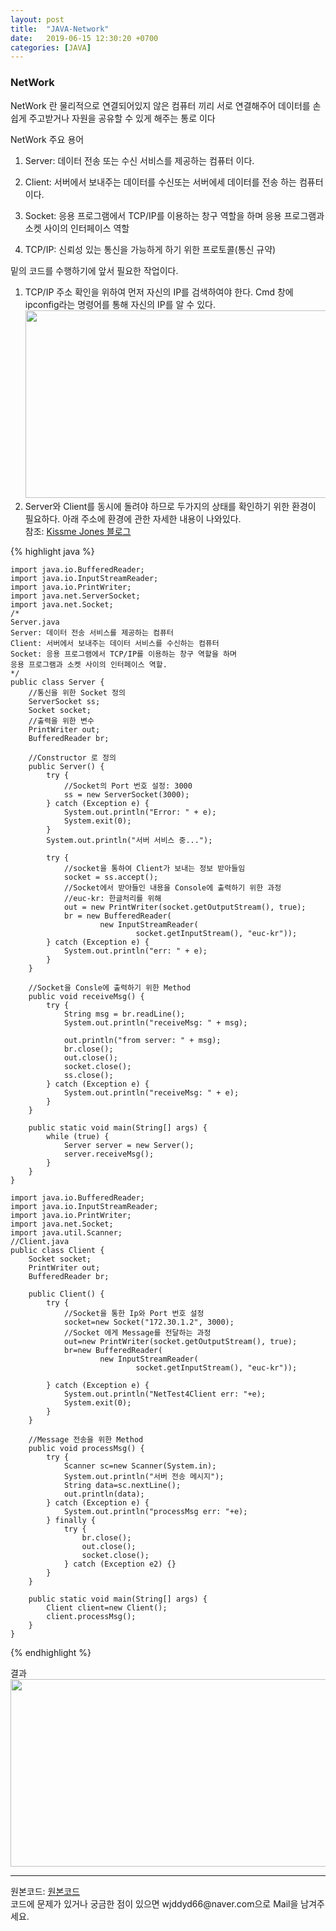 ```yaml
---
layout: post
title:  "JAVA-Network"
date:   2019-06-15 12:30:20 +0700
categories: [JAVA]
---
```


###  NetWork

NetWork 란 물리적으로 연결되어있지 않은 컴퓨터 끼리 서로 연결해주어 데이터를 손쉽게 주고받거나 자원을 공유할 수 있게 해주는 통로 이다  

NetWork 주요 용어
1. Server: 데이터 전송 또는 수신 서비스를 제공하는 컴퓨터 이다.

2. Client: 서버에서 보내주는 데이터를 수신또는 서버에세 데이터를 전송 하는 컴퓨터 이다.

3. Socket: 응용 프로그램에서 TCP/IP를 이용하는 창구 역할을 하며 응용 프로그램과 소켓 사이의 인터페이스 역할

4. TCP/IP: 신뢰성 있는 통신을 가능하게 하기 위한 프로토콜(통신 규약)  

   

밑의 코드를 수행하기에 앞서 필요한 작업이다.  
1) TCP/IP 주소 확인을 위하여 먼저 자신의 IP를 검색하여야 한다. Cmd 창에 ipconfig라는 명령어를 통해 자신의 IP를 알 수 있다.  
<img src="https://raw.githubusercontent.com/wjddyd66/wjddyd66.github.io/master/static/img/Java/IpCheck.PNG" height="300" width="600" /><br>
2) Server와 Client를 동시에 돌려야 하므로 두가지의 상태를 확인하기 위한 환경이 필요하다. 아래 주소에 환경에 관한 자세한 내용이 나와있다.  
참조: <a href="https://m.blog.naver.com/PostView.nhn?blogId=xxxstarxxx&logNo=221014452771&proxyReferer=https%3A%2F%2Fwww.google.com%2F">Kissme Jones 블로그</a><br> 

{% highlight java %}

	import java.io.BufferedReader;
	import java.io.InputStreamReader;
	import java.io.PrintWriter;
	import java.net.ServerSocket;
	import java.net.Socket;
	/*
	Server.java
	Server: 데이터 전송 서비스를 제공하는 컴퓨터
	Client: 서버에서 보내주는 데이터 서비스를 수신하는 컴퓨터
	Socket: 응용 프로그램에서 TCP/IP를 이용하는 창구 역할을 하며 
	응용 프로그램과 소켓 사이의 인터페이스 역할. 
	*/
	public class Server {
		//통신을 위한 Socket 정의
		ServerSocket ss;
		Socket socket;
		//출력을 위한 변수
		PrintWriter out;
		BufferedReader br;
	
		//Constructor 로 정의
		public Server() {
			try {
				//Socket의 Port 번호 설정: 3000
				ss = new ServerSocket(3000);
			} catch (Exception e) {
				System.out.println("Error: " + e);
				System.exit(0);
			}
			System.out.println("서버 서비스 중...");
	
			try {
				//socket을 통하여 Client가 보내는 정보 받아들임
				socket = ss.accept();
				//Socket에서 받아들인 내용을 Console에 출력하기 위한 과정
				//euc-kr: 한글처리를 위해
				out = new PrintWriter(socket.getOutputStream(), true);
				br = new BufferedReader(
						new InputStreamReader(
								socket.getInputStream(), "euc-kr"));
			} catch (Exception e) {
				System.out.println("err: " + e);
			}
		}
	
		//Socket을 Consle에 출력하기 위한 Method
		public void receiveMsg() {
			try {
				String msg = br.readLine();
				System.out.println("receiveMsg: " + msg);
	
				out.println("from server: " + msg);
				br.close();
				out.close();
				socket.close();
				ss.close();
			} catch (Exception e) {
				System.out.println("receiveMsg: " + e);
			}
		}
	
		public static void main(String[] args) {
			while (true) {
				Server server = new Server();
				server.receiveMsg();
			}
		}
	}
	
	import java.io.BufferedReader;
	import java.io.InputStreamReader;
	import java.io.PrintWriter;
	import java.net.Socket;
	import java.util.Scanner;
	//Client.java
	public class Client {
		Socket socket;
		PrintWriter out;
		BufferedReader br;
		
		public Client() {
			try {
				//Socket을 통한 Ip와 Port 번호 설정
				socket=new Socket("172.30.1.2", 3000);
				//Socket 에게 Message를 전달하는 과정
				out=new PrintWriter(socket.getOutputStream(), true);
				br=new BufferedReader(
						new InputStreamReader(
								socket.getInputStream(), "euc-kr"));
			
			} catch (Exception e) {
				System.out.println("NetTest4Client err: "+e);
				System.exit(0);
			}
		}
		
		//Message 전송을 위한 Method
		public void processMsg() {
			try {
				Scanner sc=new Scanner(System.in);
				System.out.println("서버 전송 메시지");
				String data=sc.nextLine();
				out.println(data);
			} catch (Exception e) {
				System.out.println("processMsg err: "+e);
			} finally {
				try {
					br.close();
					out.close();
					socket.close();
				} catch (Exception e2) {}
			}
		}
	
		public static void main(String[] args) {
			Client client=new Client();
			client.processMsg();
		}
	}


{% endhighlight %}  

결과  
<img src="https://raw.githubusercontent.com/wjddyd66/wjddyd66.github.io/master/static/img/Java/NetWork.PNG" height="300" width="600" />

<hr>
원본코드: <a href="https://github.com/wjddyd66/JAVA/tree/master/Network">원본코드</a><br>
코드에 문제가 있거나 궁금한 점이 있으면 wjddyd66@naver.com으로  Mail을 남겨주세요.